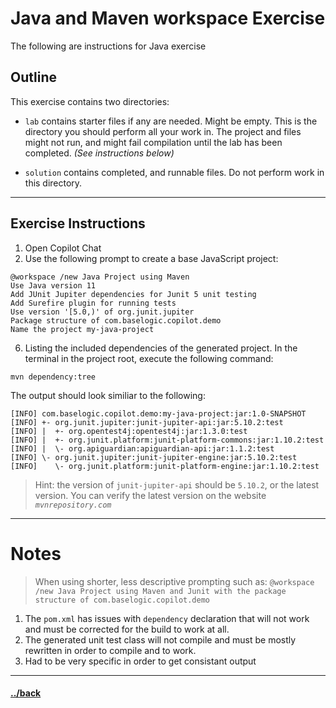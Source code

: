 # Java and Maven workspace Exercise

The following are instructions for Java exercise 

## Outline
This exercise contains two directories:
- `lab` contains starter files if any are needed. Might be empty. This is the directory you should perform all your work in. The project and files might not run, and might fail compilation until the lab has been completed. _(See instructions below)_

- `solution` contains completed, and runnable files. Do not perform work in this directory.


---
## Exercise Instructions

1. Open Copilot Chat
2. Use the following prompt to create a base JavaScript project:
```t
@workspace /new Java Project using Maven
Use Java version 11
Add JUnit Jupiter dependencies for Junit 5 unit testing
Add Surefire plugin for running tests
Use version '[5.0,)' of org.junit.jupiter
Package structure of com.baselogic.copilot.demo
Name the project my-java-project
```







6. Listing the included dependencies of the generated project. In the terminal in the project root, execute the following command:

```text
mvn dependency:tree
```

The output should look similiar to the following:
```
[INFO] com.baselogic.copilot.demo:my-java-project:jar:1.0-SNAPSHOT
[INFO] +- org.junit.jupiter:junit-jupiter-api:jar:5.10.2:test
[INFO] |  +- org.opentest4j:opentest4j:jar:1.3.0:test
[INFO] |  +- org.junit.platform:junit-platform-commons:jar:1.10.2:test
[INFO] |  \- org.apiguardian:apiguardian-api:jar:1.1.2:test
[INFO] \- org.junit.jupiter:junit-jupiter-engine:jar:5.10.2:test
[INFO]    \- org.junit.platform:junit-platform-engine:jar:1.10.2:test
```
> Hint: the version of `junit-jupiter-api` should be `5.10.2`, or the latest version.
> You can verify the latest version on the website _`mvnrepository.com`_


--- 
# Notes
> When using shorter, less descriptive prompting such as:
> `@workspace /new Java Project using Maven and Junit with the package structure of com.baselogic.copilot.demo`
1. The `pom.xml` has issues with `dependency` declaration that will not work and must be corrected for the build to work at all.
2. The generated unit test class will not compile and must be mostly rewritten in order to compile and to work.
3. Had to be very specific in order to get consistant output

---

#### [../back](../README.md)

